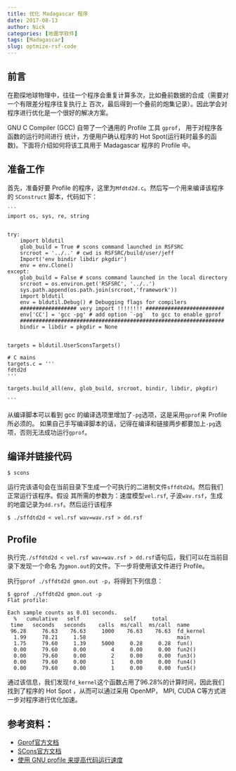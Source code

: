 ```yaml
---
title: 优化 Madagascar 程序
date: 2017-08-13
author: Nick
categories: [地震学软件]
tags: [Madagascar]
slug: optmize-rsf-code
---
```


## 前言
在勘探地球物理中，往往一个程序会重复计算多次，比如叠前数据的合成（需要对一个有限差分程序往复执行上
百次，最后得到一个叠前的炮集记录）。因此学会对程序进行优化是一个很好的解决方案。

GNU C Compiler (GCC) 自带了一个通用的 Profile 工具 `gprof`， 用于对程序各函数的运行时间进行
统计，方便用户确认程序的 Hot Spot(运行耗时最多的函数)。下面将介绍如何将该工具用于 Madagascar
程序的 Profile 中。
<!-- more -->
## 准备工作
首先，准备好要 Profile 的程序，这里为`Mfdtd2d.c`。然后写一个用来编译该程序的 `SConstruct` 脚本，代码如下：

    ```
    import os, sys, re, string


    try:
        import bldutil
        glob_build = True # scons command launched in RSFSRC
        srcroot = '../..' # cwd is RSFSRC/build/user/jeff
        Import('env bindir libdir pkgdir')
        env = env.Clone()
    except:
        glob_build = False # scons command launched in the local directory
        srcroot = os.environ.get('RSFSRC', '../..')
        sys.path.append(os.path.join(srcroot,'framework'))
        import bldutil
        env = bldutil.Debug() # Debugging flags for compilers
        ################## very import !!!!!!!! #########################
        env['CC'] = 'gcc -pg' # add option `-pg`  to gcc to enable gprof
        #################################################################
        bindir = libdir = pkgdir = None


    targets = bldutil.UserSconsTargets()

    # C mains
    targets.c = '''
    fdtd2d
    '''

    targets.build_all(env, glob_build, srcroot, bindir, libdir, pkgdir)

    ```

从编译脚本可以看到 gcc 的编译选项里增加了`-pg`选项，这是采用`gprof`来 Profile 所必须的。
如果自己手写编译脚本的话，记得在编译和链接两步都要加上`-pg`选项，否则无法成功运行`gprof`。

## 编译并链接代码

    $ scons

运行完该语句会在当前目录下生成一个可执行的二进制文件`sffdtd2d`。然后我们正常运行该程序。假设
其所需的参数为：速度模型`vel.rsf`, 子波`wav.rsf`，生成的地震记录为`dd.rsf`。然后运行该程序

    $ ./sffdtd2d < vel.rsf wav=wav.rsf > dd.rsf

## Profile

执行完`./sffdtd2d < vel.rsf wav=wav.rsf > dd.rsf`语句后，我们可以在当前目录下发现一个命名
为`gmon.out`的文件。下一步将使用该文件进行 Profile。

执行`gprof ./sffdtd2d gmon.out -p`，将得到下列信息：

    $ gprof ./sffdtd2d gmon.out -p
    Flat profile:

    Each sample counts as 0.01 seconds.
      %   cumulative   self              self     total           
     time   seconds   seconds    calls  ms/call  ms/call  name    
     96.28     76.63    76.63     1000    76.63    76.63  fd_kernel
      1.99     78.21     1.58                             main
      1.75     79.60     1.39     5000     0.28     0.28  fun()
      0.00     79.60     0.00        4     0.00     0.00  fun2()
      0.00     79.60     0.00        2     0.00     0.00  fun3()
      0.00     79.60     0.00        1     0.00     0.00  fun4()
      0.00     79.60     0.00        1     0.00     0.00  fun5()

通过该信息，我们发现`fd_kernel`这个函数占用了96.28%的计算时间，因此我们找到了程序的 Hot Spot
，从而可以通过采用 OpenMP， MPI, CUDA C等方式进一步对程序进行优化加速。

## 参考资料：
* [Gprof官方文档](https://sourceware.org/binutils/docs/gprof/Executing.html#Executing)
* [SCons官方文档](http://scons.org/doc/production/HTML/scons-user.html#sect-external-environments)
* [使用 GNU profile 来提高代码运行速度](https://www.ibm.com/developerworks/cn/linux/l-gnuprof.html)



